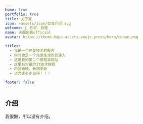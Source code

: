 ```yaml
---
home: true
portfolio: true
title: 关于我
icon: /assets/icon/自我介绍.svg
welcome: 👋 你好，我是
name: 天阁创客official
avatar: https://theme-hope-assets.vuejs.press/hero/conan.png

titles:
  - 我是一个热爱技术的极客
  - 同时也是一个热爱生活的普通人
  - 这是我的第二个教程类网站
  - 这里有大量的IT技术教程
  - 内容新颖，长期更新
  - 请大家多多支持！！！

footer: false
---
```


## 介绍

我很懒，所以没有介绍。